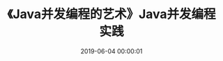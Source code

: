 ---
title: 《Java并发编程的艺术》Java并发编程实践
date: 2019-06-04 00:00:01
tags: 
  - Java并发编程的艺术
  - hide
categories:
  - 读书笔记
  - Java并发编程的艺术
---